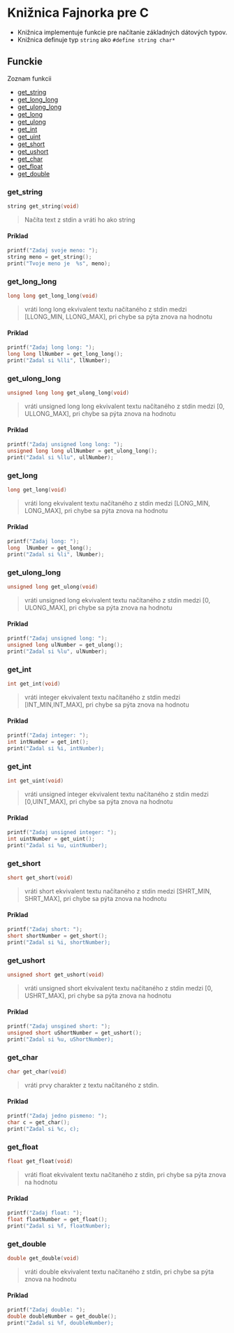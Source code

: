 # Knižnica Fajnorka pre C

- Knižnica implementuje funkcie pre načítanie základných dátových typov.
- Knižnica definuje typ `string` ako `#define string char*`

## Funckie

Zoznam funkcii

- [get_string](#get_string)
- [get_long_long](#get_long_long)
- [get_ulong_long](#get_ulong_long)
- [get_long](#get_long)
- [get_ulong](#get_ulong)
- [get_int](#get_int)
- [get_uint](#get_uint)
- [get_short](#get_short)
- [get_ushort](#get_ushort)
- [get_char](#get_char)
- [get_float](#get_float)
- [get_double](#get_double)

### get_string

```c
string get_string(void)
```

> Načíta text z stdin a vráti ho ako string

#### Príklad

```c
printf("Zadaj svoje meno: ");
string meno = get_string();
print("Tvoje meno je  %s", meno);
```

### get_long_long

```c
long long get_long_long(void)
```

> vráti long long ekvivalent textu načítaného z stdin medzi [LLONG_MIN, LLONG_MAX], pri chybe sa pýta znova na hodnotu

#### Príklad

```c
printf("Zadaj long long: ");
long long llNumber = get_long_long();
print("Zadal si %lli", llNumber);
```

### get_ulong_long

```c
unsigned long long get_ulong_long(void)
```

> vráti unsigned long long ekvivalent textu načítaného z stdin medzi [0, ULLONG_MAX], pri chybe sa pýta znova na hodnotu

#### Príklad

```c
printf("Zadaj unsigned long long: ");
unsigned long long ullNumber = get_ulong_long();
print("Zadal si %llu", ullNumber);
```

### get_long

```c
long get_long(void)
```

> vráti long ekvivalent textu načítaného z stdin medzi [LONG_MIN, LONG_MAX], pri chybe sa pýta znova na hodnotu

#### Príklad

```c
printf("Zadaj long: ");
long  lNumber = get_long();
print("Zadal si %li", lNumber);
```

### get_ulong_long

```c
unsigned long get_ulong(void)
```

> vráti unsigned long ekvivalent textu načítaného z stdin medzi [0, ULONG_MAX], pri chybe sa pýta znova na hodnotu

#### Príklad

```c
printf("Zadaj unsigned long: ");
unsigned long ulNumber = get_ulong();
print("Zadal si %lu", ulNumber);
```

### get_int

```c
int get_int(void)
```

> vráti integer ekvivalent textu načítaného z stdin medzi [INT_MIN,INT_MAX], pri chybe sa pýta znova na hodnotu

#### Príklad

```c
printf("Zadaj integer: ");
int intNumber = get_int();
print("Zadal si %i, intNumber);
```

### get_int

```c
int get_uint(void)
```

> vráti unsigned integer ekvivalent textu načítaného z stdin medzi [0,UINT_MAX], pri chybe sa pýta znova na hodnotu

#### Príklad

```c
printf("Zadaj unsigned integer: ");
int uintNumber = get_uint();
print("Zadal si %u, uintNumber);
```

### get_short

```c
short get_short(void)
```

> vráti short ekvivalent textu načítaného z stdin medzi [SHRT_MIN, SHRT_MAX], pri chybe sa pýta znova na hodnotu

#### Príklad

```c
printf("Zadaj short: ");
short shortNumber = get_short();
print("Zadal si %i, shortNumber);
```

### get_ushort

```c
unsigned short get_ushort(void)
```

> vráti unsigned short ekvivalent textu načítaného z stdin medzi [0, USHRT_MAX], pri chybe sa pýta znova na hodnotu

#### Príklad

```c
printf("Zadaj unsgined short: ");
unsigned short uShortNumber = get_ushort();
print("Zadal si %u, uShortNumber);
```

### get_char

```c
char get_char(void)
```

> vráti prvy charakter z textu načítaného z stdin.

#### Príklad

```c
printf("Zadaj jedno pismeno: ");
char c = get_char();
print("Zadal si %c, c);
```

### get_float

```c
float get_float(void)
```

> vráti float ekvivalent textu načítaného z stdin, pri chybe sa pýta znova na hodnotu

#### Príklad

```c
printf("Zadaj float: ");
float floatNumber = get_float();
print("Zadal si %f, floatNumber);
```

### get_double

```c
double get_double(void)
```

> vráti double ekvivalent textu načítaného z stdin, pri chybe sa pýta znova na hodnotu

#### Príklad

```c
printf("Zadaj double: ");
double doubleNumber = get_double();
print("Zadal si %f, doubleNumber);
```
